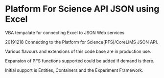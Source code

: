 # Platform For Science API JSON using Excel
VBA tempalate for connecting Excel to JSON Web services

20191218
Connecting to the Platform for Science(PFS)/CoreLIMS JSON API.

Various flavours and extensions of this code base are in production use.

Expansion of PFS functions supported could be added if demand is there. 

Initial support is Entities, Containers and the Experiment Framework.

